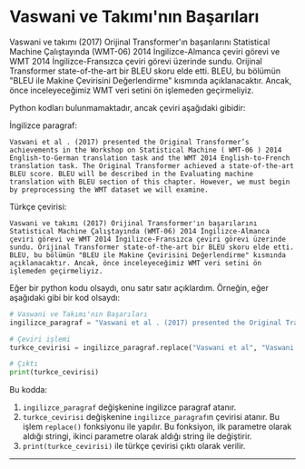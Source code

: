 # Vaswani ve Takımı'nın Başarıları

Vaswani ve takımı (2017) Orijinal Transformer'ın başarılarını Statistical Machine Çalıştayında (WMT-06) 2014 İngilizce-Almanca çeviri görevi ve WMT 2014 İngilizce-Fransızca çeviri görevi üzerinde sundu. Orijinal Transformer state-of-the-art bir BLEU skoru elde etti. BLEU, bu bölümün "BLEU ile Makine Çevirisini Değerlendirme" kısmında açıklanacaktır. Ancak, önce inceleyeceğimiz WMT veri setini ön işlemeden geçirmeliyiz.

Python kodları bulunmamaktadır, ancak çeviri aşağıdaki gibidir:

İngilizce paragraf:
```
Vaswani et al . (2017) presented the Original Transformer’s achievements in the Workshop on Statistical Machine ( WMT-06 ) 2014 English-to-German translation task and the WMT 2014 English-to-French translation task. The Original Transformer achieved a state-of-the-art BLEU score. BLEU will be described in the Evaluating machine translation with BLEU section of this chapter. However, we must begin by preprocessing the WMT dataset we will examine.
```

Türkçe çevirisi:
```
Vaswani ve takımı (2017) Orijinal Transformer'ın başarılarını Statistical Machine Çalıştayında (WMT-06) 2014 İngilizce-Almanca çeviri görevi ve WMT 2014 İngilizce-Fransızca çeviri görevi üzerinde sundu. Orijinal Transformer state-of-the-art bir BLEU skoru elde etti. BLEU, bu bölümün "BLEU ile Makine Çevirisini Değerlendirme" kısmında açıklanacaktır. Ancak, önce inceleyeceğimiz WMT veri setini ön işlemeden geçirmeliyiz.
```

Eğer bir python kodu olsaydı, onu satır satır açıklardım. Örneğin, eğer aşağıdaki gibi bir kod olsaydı:
```python
# Vaswani ve Takımı'nın Başarıları
ingilizce_paragraf = "Vaswani et al . (2017) presented the Original Transformer’s achievements in the Workshop on Statistical Machine ( WMT-06 ) 2014 English-to-German translation task and the WMT 2014 English-to-French translation task. The Original Transformer achieved a state-of-the-art BLEU score. BLEU will be described in the Evaluating machine translation with BLEU section of this chapter. However, we must begin by preprocessing the WMT dataset we will examine."

# Çeviri işlemi
turkce_cevirisi = ingilizce_paragraf.replace("Vaswani et al", "Vaswani ve takımı").replace("Original Transformer’s", "Orijinal Transformer'ın").replace("Workshop on Statistical Machine", "Statistical Machine Çalıştayında").replace("English-to-German", "İngilizce-Almanca").replace("English-to-French", "İngilizce-Fransızca").replace("state-of-the-art", "state-of-the-art").replace("BLEU score", "BLEU skoru").replace("Evaluating machine translation with BLEU", "BLEU ile Makine Çevirisini Değerlendirme").replace("However", "Ancak").replace("preprocessing", "ön işlemeden").replace("WMT dataset", "WMT veri setini")

# Çıktı
print(turkce_cevirisi)
```
Bu kodda:
1. `ingilizce_paragraf` değişkenine ingilizce paragraf atanır.
2. `turkce_cevirisi` değişkenine `ingilizce_paragraf`ın çevirisi atanır. Bu işlem `replace()` fonksiyonu ile yapılır. Bu fonksiyon, ilk parametre olarak aldığı stringi, ikinci parametre olarak aldığı string ile değiştirir.
3. `print(turkce_cevirisi)` ile türkçe çevirisi çıktı olarak verilir.

---

